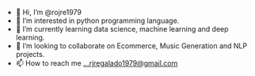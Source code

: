 - 👋 Hi, I’m @rojre1979
- 👀 I’m interested in python programming language.
- 🌱 I’m currently learning data science, machine learning and deep learning.
- 💞️ I’m looking to collaborate on Ecommerce, Music Generation and NLP projects.
- 📫 How to reach me ...rjregalado1979@gmail.com

<!---
rojre1979/rojre1979 is a ✨ special ✨ repository because its `README.md` (this file) appears on your GitHub profile.
You can click the Preview link to take a look at your changes.
--->
